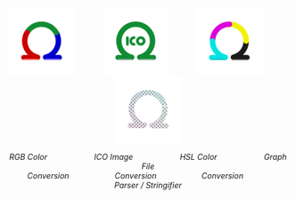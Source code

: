 
<br>

<div align = center>

[<img
    width = 120
    src = 'https://raw.githubusercontent.com/OmegaTools/RGB/main/Assets/Logo.png'
/>][RGB]                   
[<img
    width = 120
    src = 'https://raw.githubusercontent.com/OmegaTools/ICO/main/Assets/Logo.png'
/>][ICO]                   
[<img
    width = 120
    src = 'https://raw.githubusercontent.com/OmegaTools/HSL/main/Assets/Logo.png'
/>][HSL]                   
[<img
    width = 120
    src = 'https://raw.githubusercontent.com/OmegaTools/GRAPH/main/Assets/Logo.png'
/>][GRAPH]

*RGB Color*                        *ICO Image*                        *HSL Color*                        *Graph File*<br>
       *Conversion*                        *Conversion*                         *Conversion*                    *Parser / Stringifier*

</div>

<br>


<!----------------------------------------------------------------------------->

[GRAPH]: https://github.com/OmegaTools/GRAPH
[ICO]: https://github.com/OmegaTools/ICO
[RGB]: https://github.com/OmegaTools/RGB
[HSL]: https://github.com/OmegaTools/HSL
